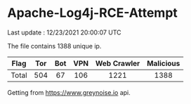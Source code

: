 
# Apache-Log4j-RCE-Attempt

Last update : 12/23/2021 20:00:07 UTC

The file contains 1388 unique ip.

| Flag | Tor | Bot | VPN | Web Crawler | Malicious |
| :-:  | :-: | :-: | :-: | :-:         | :-:       |
| Total| 504  | 67  | 106  | 1221          | 1388        |

Getting from https://www.greynoise.io api.